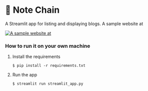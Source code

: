 # 🎈 Note Chain

A Streamlit app for listing and displaying blogs. A sample website at

[![A sample website at](https://static.streamlit.io/badges/streamlit_badge_black_white.svg)](https://notechain.streamlit.app/)

### How to run it on your own machine

1. Install the requirements

   ```
   $ pip install -r requirements.txt
   ```

2. Run the app

   ```
   $ streamlit run streamlit_app.py
   ```
